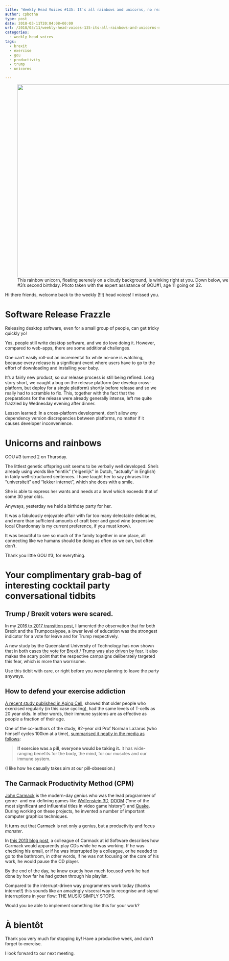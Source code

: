```yaml
---
title: 'Weekly Head Voices #135: It’s all rainbows and unicorns, no really!'
author: cpbotha
type: post
date: 2018-03-11T20:04:08+00:00
url: /2018/03/11/weekly-head-voices-135-its-all-rainbows-and-unicorns-no-really/
categories:
  - weekly head voices
tags:
  - brexit
  - exercise
  - gou
  - productivity
  - trump
  - unicorns

---
```

<figure id="attachment_3092" aria-describedby="caption-attachment-3092" style="width: 840px" class="wp-caption alignnone"><a href="https://cpbotha.net/wp-content/uploads/2018/03/rainbow_unicorn_2.jpg" data-rel="lightbox-image-0" data-rl_title="" data-rl_caption="" title=""><img data-attachment-id="3092" data-permalink="https://cpbotha.net/2018/03/11/weekly-head-voices-135-its-all-rainbows-and-unicorns-no-really/rainbow_unicorn_2/" data-orig-file="https://cpbotha.net/wp-content/uploads/2018/03/rainbow_unicorn_2.jpg" data-orig-size="4000,3000" data-comments-opened="1" data-image-meta="{&quot;aperture&quot;:&quot;4&quot;,&quot;credit&quot;:&quot;&quot;,&quot;camera&quot;:&quot;Canon PowerShot SX260 HS&quot;,&quot;caption&quot;:&quot;&quot;,&quot;created_timestamp&quot;:&quot;1520763102&quot;,&quot;copyright&quot;:&quot;&quot;,&quot;focal_length&quot;:&quot;7.495&quot;,&quot;iso&quot;:&quot;100&quot;,&quot;shutter_speed&quot;:&quot;0.00125&quot;,&quot;title&quot;:&quot;&quot;,&quot;orientation&quot;:&quot;1&quot;}" data-image-title="rainbow_unicorn_2" data-image-description="" data-medium-file="https://cpbotha.net/wp-content/uploads/2018/03/rainbow_unicorn_2-300x225.jpg" data-large-file="https://cpbotha.net/wp-content/uploads/2018/03/rainbow_unicorn_2-1024x768.jpg" class="wp-image-3092 size-large" src="https://cpbotha.net/wp-content/uploads/2018/03/rainbow_unicorn_2-1024x768.jpg" alt="" width="840" height="630" srcset="https://cpbotha.net/wp-content/uploads/2018/03/rainbow_unicorn_2-1024x768.jpg 1024w, https://cpbotha.net/wp-content/uploads/2018/03/rainbow_unicorn_2-300x225.jpg 300w, https://cpbotha.net/wp-content/uploads/2018/03/rainbow_unicorn_2-768x576.jpg 768w, https://cpbotha.net/wp-content/uploads/2018/03/rainbow_unicorn_2-1200x900.jpg 1200w" sizes="(max-width: 709px) 85vw, (max-width: 909px) 67vw, (max-width: 1362px) 62vw, 840px" /></a><figcaption id="caption-attachment-3092" class="wp-caption-text">This rainbow unicorn, floating serenely on a cloudy background, is winking right at you. Down below, we are celebrating GOU #3&#8217;s second birthday. Photo taken with the expert assistance of GOU#1, age 11 going on 32.</figcaption></figure> 

Hi there friends, welcome back to the weekly (!!!) head voices! I missed you.

# Software Release Frazzle

Releasing desktop software, even for a small group of people, can get tricky quickly yo!

Yes, people still write desktop software, and we do love doing it. However, compared to web-apps, there are some additional challenges.

One can&#8217;t easily roll-out an incremental fix while no-one is watching, because every release is a significant event where users have to go to the effort of downloading and installing your baby.

It&#8217;s a fairly new product, so our release process is still being refined. Long story short, we caught a bug on the release platform (we develop cross-platform, but deploy for a single platform) shortly before release and so we really had to scramble to fix. This, together with the fact that the preparations for the release were already generally intense, left me quite frazzled by Wednesday evening after dinner.

Lesson learned: In a cross-platform development, don&#8217;t allow _any_ dependency version discrepancies between platforms, no matter if it causes developer inconvenience.

# Unicorns and rainbows

GOU #3 turned 2 on Thursday.

The littlest genetic offspring unit seems to be verbally well developed. She&#8217;s already using words like &#8220;eintlik&#8221; (&#8220;eigenlijk&#8221; in Dutch, &#8220;actually&#8221; in English) in fairly well-structured sentences. I have taught her to say phrases like &#8220;universiteit&#8221; and &#8220;lekker internet&#8221;, which she does with a smile.

She is able to express her wants and needs at a level which exceeds that of some 30 year olds.

Anyways, yesterday we held a birthday party for her.

It was a fabulously enjoyable affair with far too many delectable delicacies, and more than sufficient amounts of craft beer and good wine (expensive local Chardonnay is my current preference, if you must know).

It was beautiful to see so much of the family together in one place, all connecting like we humans should be doing as often as we can, but often don&#8217;t.

Thank you little GOU #3, for everything.

# Your complimentary grab-bag of interesting cocktail party conversational tidbits

## Trump / Brexit voters were scared.

In my [2016 to 2017 transition post][1], I lamented the observation that for both Brexit and the Trumpocalypse, a lower level of education was the strongest indicator for a vote for leave and for Trump respectively.

A new study by the Queensland University of Technology has now shown that in both cases [the vote for Brexit / Trump was also driven by fear][2]. It also makes the scary point that the respective campaigns deliberately targeted this fear, which is more than worrisome.

Use this tidbit with care, or right before you were planning to leave the party anyways.

## How to defend your exercise addiction

[A recent study published in Aging Cell][3], showed that older people who exercised regularly (in this case cycling), had the same levels of T-cells as 20 year olds. In other words, their immune systems are as effective as people a fraction of their age.

One of the co-authors of the study, 82-year old Prof Norman Lazarus (who himself cycles 100km at a time), [summarised it neatly in the media as follows][4]:

> **If exercise was a pill, everyone would be taking it.** It has wide-ranging benefits for the body, the mind, for our muscles and our immune system.

(I like how he casually takes aim at our pill-obsession.)

## The Carmack Productivity Method (CPM)

[John Carmack][5] is the modern-day genius who was the lead programmer of genre- and era-defining games like [Wolfenstein 3D][6], [DOOM][7] (&#8220;one of the most significant and influential titles in video game history&#8221;) and [Quake][8]. During working on these projects, he invented a number of important computer graphics techniques.

It turns out that Carmack is not only a genius, but a productivity and focus _monster_.

In [this 2013 blog post][9], a colleague of Carmack at id Software describes how Carmack would apparently play CDs while he was working. If he was checking his email, or if he was interrupted by a colleague, or he needed to go to the bathroom, in other words, if he was not focusing on the core of his work, he would pause the CD player.

By the end of the day, he knew exactly how much focused work he had done by how far he had gotten through his playlist.

Compared to the interrupt-driven way programmers work today (thanks internet!) this sounds like an amazingly visceral way to recognise and signal interruptions in your flow: THE MUSIC SIMPLY STOPS.

Would you be able to implement something like this for your work?

# À bientôt

Thank you very much for stopping by! Have a productive week, and don&#8217;t forget to exercise.

I look forward to our next meeting.

 [1]: /2017/01/05/the-2016-to-2017-transition-post/#the-bad-with-a-hopefully-slightly-positive-outlook-at-the-end
 [2]: https://www.eurekalert.org/pub_releases/2018-03/quot-2be030818.php
 [3]: http://onlinelibrary.wiley.com/doi/10.1111/acel.12750/full
 [4]: http://www.bbc.com/news/health-43308729
 [5]: https://en.wikipedia.org/wiki/John_Carmack
 [6]: https://en.wikipedia.org/wiki/Wolfenstein_3D
 [7]: https://en.wikipedia.org/wiki/Doom_(1993_video_game)
 [8]: https://en.wikipedia.org/wiki/Quake_(video_game)
 [9]: http://bookofhook.blogspot.co.za/2013/03/smart-guy-productivity-pitfalls.html
